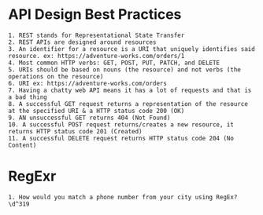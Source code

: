# API Design Best Practices

    1. REST stands for Representational State Transfer
    2. REST APIs are designed around resources
    3. An identifier for a resource is a URI that uniquely identifies said resource. ex: https://adventure-works.com/orders/1
    4. Most common HTTP verbs: GET, POST, PUT, PATCH, and DELETE
    5. URIs should be based on nouns (the resource) and not verbs (the operations on the resource)
    6. URI ex: https://adventure-works.com/orders 
    7. Having a chatty web API means it has a lot of requests and that is a bad thing
    8. A successful GET request returns a representation of the resource at the specified URI & a HTTP status code 200 (OK)
    9. AN unsuccessful GET returns 404 (Not Found)
    10. A successful POST request returns/creates a new resource, it returns HTTP status code 201 (Created)
    11. A successful DELETE request returns HTTP status code 204 (No Content)

# RegExr

    1. How would you match a phone number from your city using RegEx? \d^319